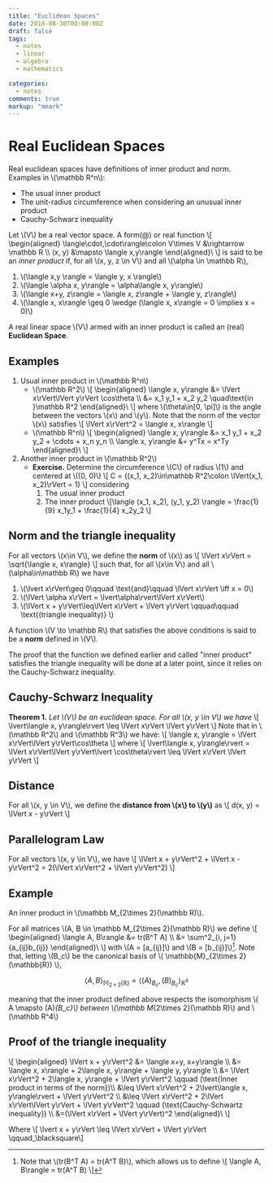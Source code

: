 ```yaml
---
title: "Euclidean Spaces"
date: 2018-08-30T00:00:00Z
draft: false
tags:
  - notes
  - linear
  - algebra
  - mathematics

categories:
  - notes
comments: true
markup: "mmark"
---
```

# Real Euclidean Spaces

Real euclidean spaces have definitions of inner product and norm. Examples in \\(\mathbb R^n\\):

* The usual inner product
* The unit-radius circumference when considering an unusual inner product
* Cauchy-Schwarz inequality

Let \\(V\\) be a real vector space. A form(@) or real function
\\[ \begin{aligned} \langle\cdot,\cdot\rangle\colon V\times V &\rightarrow \mathbb R \\\\ (x, y) &\mapsto \langle x,y\rangle \end{aligned}\\ \\]
is said to be an _inner product_ if, for all \\(x, y, z \in V\\) and all \\(\alpha \in \mathbb R\\),

1. \\(\langle x,y \rangle = \langle y, x \rangle\\)
2. \\(\langle \alpha x, y\rangle = \alpha\langle x, y\rangle\\)
3. \\(\langle x+y, z\rangle = \langle x, z\rangle + \langle y, z\rangle\\)
4. \\(\langle x, x\rangle \geq 0 \wedge (\langle x, x\rangle = 0 \implies x = 0)\\)

A real linear space \\(V\\) armed with an inner product is called an (real) **Euclidean Space**.

## Examples

1. Usual inner product in \\(\mathbb R^n\\)
    * \\(\mathbb R^2\\)
    \\[ \begin{aligned} \langle x, y\rangle &= \lVert x\rVert\lVert y\rVert \cos\theta \\\\ &= x_1 y_1 + x_2 y_2 \quad\text{in }\mathbb R^2 \end{aligned}\\ \\]
    where \\(\theta\in[0, \pi]\\) is the angle between the vectors \\(x\\) and \\(y\\).
    Note that the norm of the vector \\(x\\) satisfies \\[ \lVert x\rVert^2 = \langle x, x\rangle \\]
    * \\(\mathbb R^n\\)
    \\[ \begin{aligned} \langle x, y\rangle &= x_1 y_1 + x_2 y_2 + \cdots + x_n y_n \\\\ \langle x, y\rangle &= y^Tx = x^Ty \end{aligned}\\ \\]
2. Another inner product in \\(\mathbb R^2\\)
    * **Exercise.** Determine the circumference \\(C\\) of radius \\(1\\) and centered at \\((0, 0)\\) \\[ C = \{(x_1, x_2)\in\mathbb R^2\colon \lVert(x_1, x_2)\rVert = 1\} \\]
    considering
        1. The usual inner product
        2. The inner product \\[\langle (x_1, x_2), (y_1, y_2) \rangle = \frac{1}{9} x_1y_1 + \frac{1}{4} x_2y_2 \\]

## Norm and the triangle inequality

For all vectors \\(x\in V\\), we define the **norm** of \\(x\\) as
\\[ \lVert x\rVert = \sqrt{\langle x, x\rangle} \\]
such that, for all \\(x\in V\\) and all \\(\alpha\in\mathbb R\\) we have

1. \\(\lvert x\rVert\geq 0\qquad \text{and}\qquad \lVert x\rVert \iff x = 0\\)
2. \\(\lVert \alpha x\rVert = \lvert\alpha\rvert\lVert x\rVert\\)
3. \\(\lVert x + y\rVert\leq\lVert x\rVert + \lVert y\rVert \qquad\qquad \text{(triangle inequality)} \\)

A function \\(V \to \mathbb R\\) that satisfies the above conditions is said to be a **norm** defined in \\(V\\).

The proof that the function we defined earlier and called "inner product" satisfies the triangle inequality will be done at a later point, since it relies on the Cauchy-Schwarz inequality.

## Cauchy-Schwarz Inequality

**Theorem 1.** _Let \\(V\\) be an euclidean space. For all \\(x, y \in V\\) we have_
\\[ \lvert\langle x, y\rangle\rvert \leq \lVert x\rVert \lVert y\rVert \\]
Note that in \\(\mathbb R^2\\) and \\(\mathbb R^3\\) we have:
\\[ \langle x, y\rangle = \lVert x\rVert\lVert y\rVert\cos\theta \\]
where
\\[ \lvert\langle x, y\rangle\rvert = \lVert x\rVert\lVert y\rVert\lvert \cos\theta\rvert \leq \lVert x\rVert \lVert y\rVert \\]

## Distance

For all \\(x, y \in V\\), we define the **distance from \\(x\\) to \\(y\\)** as
\\[ d(x, y) = \lVert x - y\rVert \\]

## Parallelogram Law

For all vectors \\(x, y \in V\\), we have
\\[ \lVert x + y\rVert^2 + \lVert x - y\rVert^2 = 2(\lVert x\rVert^2 + \lVert y\rVert^2) \\]

## Example

An inner product in \\(\mathbb M_{2\times 2}(\mathbb R)\\).

For all matrices \\(A, B \in \mathbb M_{2\times 2}(\mathbb R)\\) we define
\\[ \begin{aligned} \langle A, B\rangle &= tr(B^T A) \\\\ &= \sum^2_{i, j=1}{a_{ij}b_{ij}} \end{aligned}\\ \\]
with \\(A = [a_{ij}]\\) and \\(B = [b_{ij}]\\)[^1]. Note that, letting \\(B_c\\) be the canonical basis of \\( \mathbb{M}_{2\times 2}(\mathbb{R}) \\),

$$ \langle A, B \rangle_{\mathbb M_{2\times 2}(\mathbb R)} = \langle (A)_{B_c}, (B)_{B_c}\rangle_{\mathbb R^4}$$

meaning that the inner product defined above respects the isomorphism \\( A \mapsto (A)_{B_c}\\) between \\(\mathbb M_{2\times 2}(\mathbb R)\\) and \\(\mathbb R^4\\)

## Proof of the triangle inequality

\\[ \begin{aligned} \lVert x + y\rVert^2 &= \langle x+y, x+y\rangle \\\\ &= \langle x, x\rangle + 2\langle x, y\rangle + \langle y, y\rangle \\\\ &= \lVert x\rVert^2 + 2\langle x, y\rangle + \lVert y\rVert^2 \qquad (\text{Inner product in terms of the norm})\\\\ &\leq \lVert x\rVert^2 + 2\lvert\langle x, y\rangle\rvert + \lVert y\rVert^2 \\\\ &\leq \lVert x\rVert^2 + 2\lVert x\rVert\lVert y\rVert + \lVert y\rVert^2 \qquad (\text{Cauchy-Schwartz inequality}) \\\\ &=(\lVert x\rVert + \lVert y\rVert)^2 \end{aligned}\\ \\]

Where
\\[ \lvert x + y\rVert \leq \lVert x\rVert + \lVert y\rVert \qquad_\blacksquare\\]

[^1]: Note that \\(tr(B^T A) = tr(A^T B)\\), which allows us to define \\[ \langle A, B\rangle = tr(A^T B) \\]
